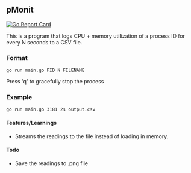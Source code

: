 ## pMonit

[![Go Report Card](https://goreportcard.com/badge/github.com/YashMeh/pMonit)](https://goreportcard.com/report/github.com/YashMeh/pMonit)

This is a program that logs CPU + memory utilization of a process ID for every N seconds to a CSV file.

### Format

```
go run main.go PID N FILENAME
```

Press 'q' to gracefully stop the process

### Example

```
go run main.go 3181 2s output.csv
```

#### Features/Learnings

- Streams the readings to the file instead of loading in memory.

#### Todo

- Save the readings to .png file
